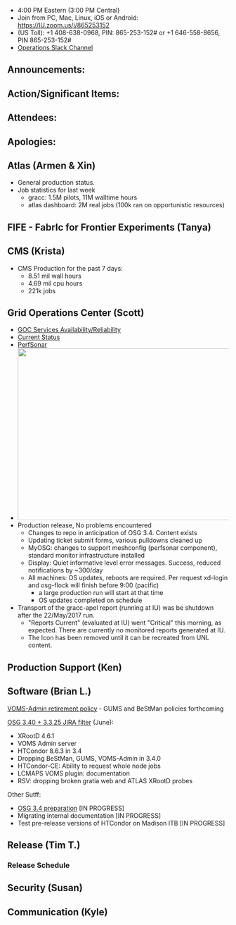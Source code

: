    * 4:00 PM Eastern (3:00 PM Central)
   * Join from PC, Mac, Linux, iOS or Android: https://IU.zoom.us/j/865253152
   * (US Toll): +1 408-638-0968, PIN: 865-253-152# or +1 646-558-8656, PIN 865-253-152#
   * [Operations Slack Channel](https://opensciencegrid.slack.com/messages/C5GAYBGA0/)
   
## Announcements: 

## Action/Significant Items: 

## Attendees: 

## Apologies:

## Atlas (Armen & Xin)
   * General production status. 
   * Job statistics for last week
      * gracc: 1.5M pilots, 11M walltime hours
      * atlas dashboard: 2M real jobs (100k ran on opportunistic resources) 

## FIFE - FabrIc for Frontier Experiments (Tanya)

## CMS (Krista)
   * CMS Production for the past 7 days:
      * 8.51 mil wall hours
      * 4.69 mil cpu hours
      * 221k jobs

## Grid Operations Center (Scott)
   * [GOC Services Availability/Reliability](http://tinyurl.com/pre26vw)
   * [Current Status](http://monitor.grid.iu.edu/availability/production.html)
   * [PerfSonar](http://maddash.aglt2.org/maddash-webui/index.cgi?dashboard=OSG\%20Grid\%20Operations\%20Center\%20Test\%20Mesh\%20Config)
   * <img src="http://steige.grid.iu.edu/steige/22May2017.osg-flock.png" width='630' height='390'  /><br>
   * Production release, No problems encountered
      * Changes to repo in anticipation of OSG 3.4. Content exists
      * Updating ticket submit forms, various pulldowns cleaned up
      * MyOSG: changes to support meshconfig (perfsonar component), standard monitor infrastructure installed
      * Display: Quiet informative level error messages. Success, reduced notifications by ~300/day
      * All machines: OS updates, reboots are required. Per request xd-login and osg-flock will finish before 9:00 (pacific)
         * a large production run will start at that time
         * OS updates completed on schedule
   * Transport of the gracc-apel report (running at IU) was be shutdown after the 22/May/2017 run.
      * "Reports Current" (evaluated at IU) went "Critical" this morning, as expected. There are currently no monitored reports generated at IU.
      * The Icon has been removed until it can be recreated from UNL content.
      
## Production Support (Ken)

## Software (Brian L.)

[VOMS-Admin retirement policy](https://opensciencegrid.github.io/technology/policy/voms-admin-retire/) - GUMS and BeStMan policies forthcoming  

[OSG 3.40 + 3.3.25 JIRA filter](https://jira.opensciencegrid.org/issues/?filter=15254) (June):  

-   XRootD 4.6.1
-   VOMS Admin server
-   HTCondor 8.6.3 in 3.4
-   Dropping BeStMan, GUMS, VOMS-Admin in 3.4.0
-   HTCondor-CE: Ability to request whole node jobs
-   LCMAPS VOMS plugin: documentation
-   RSV: dropping broken gratia web and ATLAS XRootD probes

Other Sutff:  

-   [OSG 3.4 preparation](https://jira.opensciencegrid.org/browse/SOFTWARE-2329) [IN PROGRESS]
-   Migrating internal documentation [IN PROGRESS]
-   Test pre-release versions of HTCondor on Madison ITB [IN PROGRESS]

## Release (Tim T.)
### Release Schedule

## Security (Susan)

## Communication (Kyle)
